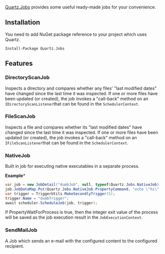 [Quartz.Jobs](https://www.nuget.org/packages/Quartz.Jobs) provides some useful ready-made jobs for your convenience.

## Installation

You need to add NuGet package reference to your project which uses Quartz.

    Install-Package Quartz.Jobs

## Features

### DirectoryScanJob

Inspects a directory and compares whether any files' "last modified dates" have changed since the last time it was inspected.
If one or more files have been updated (or created), the job invokes a "call-back" method on an `IDirectoryScanListener`that can be found in the `SchedulerContext`.

### FileScanJob

Inspects a file and compares whether its "last modified dates" have changed since the last time it was inspected.
If one or more files have been updated (or created), the job invokes a "call-back" method on an `IFileScanListener`that can be found in the `SchedulerContext`.

### NativeJob

Built in job for executing native executables in a separate process.

**Example***
```csharp
var job = new JobDetail("dumbJob", null, typeof(Quartz.Jobs.NativeJob));
job.JobDataMap.Put(Quartz.Jobs.NativeJob.PropertyCommand, "echo \"hi\" >> foobar.txt");
var trigger = TriggerUtils.MakeSecondlyTrigger(5);
trigger.Name = "dumbTrigger";
await scheduler.ScheduleJob(job, trigger);
```

If PropertyWaitForProcess is true, then the integer exit value of the process will be saved as the job execution result in the `JobExecutionContext`.

### SendMailJob

A Job which sends an e-mail with the configured content to the configured recipient.
